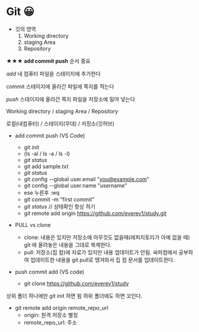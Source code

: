 # Git 😀

- 깃의 영역
    1. Working directory
    2. staging Area
    3. Repository

**★★★ add commit push** 순서 중요

*add*    내 컴퓨터 파일을 스테이지에 추가한다

commit    스테이지에 올라간 파일에 쪽지를 적는다

*push*    스테이지에 올라간 쪽지 파일을 저장소에 밀어 넣는다


Working directory / staging Area / Repository

로컬(내컴퓨터) / 스테이지(무대) / 저장소(깃허브)


- add commit push (VS Code)
    - git init
    - (ls -al / ls -a / ls -l)
    - *git status*
    - git add sample.txt
    - *git status*
    - git config --global user.email "you@example.com"
    - git config --global user.name "username"
    - ese 누른후 :wq
    - git commit -m "first commit" 
    - *git status*   // 상태확인 항상 하기
    - git remote add origin https://github.com/everev1/study.git

- PULL vs clone
    - clone: 내용은 있지만 저장소에 아무것도 없을때(레퍼지토리가 아예 없을 때) git 에 올려놓은 내용을 그대로 복제한다.
    - pull: 저장소(집 컴)에 자료가 있지만 내용 업데이트가 안됨. 싸피컴에서 공부하여 업데이트한 내용을 git pull로 땡겨와서 집 컴 문서를 업데이트한다.

- push commit add (VS code)
    - git clone https://github.com/everev1/study
 
상위 폴더 하나에만  git init 하면 됨 하위 폴더에도 하면 꼬인다.

- git remote add origin remote_repo_url
    - origin: 원격 저장소 별칭
    - remote_repo_url: 주소
